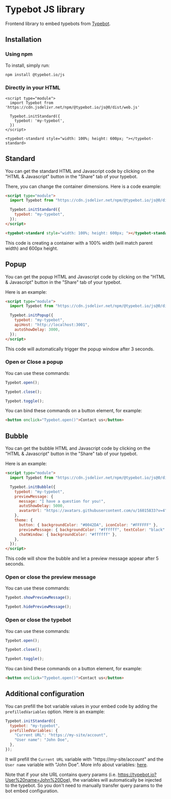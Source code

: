 # Typebot JS library

Frontend library to embed typebots from [Typebot](https://www.typebot.io/).

## Installation

### Using npm

To install, simply run:

```bash
npm install @typebot.io/js
```

### Directly in your HTML

```
<script type="module">
  import Typebot from 'https://cdn.jsdelivr.net/npm/@typebot.io/js@0/dist/web.js'

  Typebot.initStandard({
    typebot: 'my-typebot',
  })
</script>

<typebot-standard style="width: 100%; height: 600px; "></typebot-standard>
```

## Standard

You can get the standard HTML and Javascript code by clicking on the "HTML & Javascript" button in the "Share" tab of your typebot.

There, you can change the container dimensions. Here is a code example:

```html
<script type="module">
  import Typebot from "https://cdn.jsdelivr.net/npm/@typebot.io/js@0/dist/web.js";

  Typebot.initStandard({
    typebot: "my-typebot",
  });
</script>

<typebot-standard style="width: 100%; height: 600px; "></typebot-standard>
```

This code is creating a container with a 100% width (will match parent width) and 600px height.

## Popup

You can get the popup HTML and Javascript code by clicking on the "HTML & Javascript" button in the "Share" tab of your typebot.

Here is an example:

```html
<script type="module">
  import Typebot from "https://cdn.jsdelivr.net/npm/@typebot.io/js@0/dist/web.js";

  Typebot.initPopup({
    typebot: "my-typebot",
    apiHost: "http://localhost:3001",
    autoShowDelay: 3000,
  });
</script>
```

This code will automatically trigger the popup window after 3 seconds.

### Open or Close a popup

You can use these commands:

```js
Typebot.open();
```

```js
Typebot.close();
```

```js
Typebot.toggle();
```

You can bind these commands on a button element, for example:

```html
<button onclick="Typebot.open()">Contact us</button>
```

## Bubble

You can get the bubble HTML and Javascript code by clicking on the "HTML & Javascript" button in the "Share" tab of your typebot.

Here is an example:

```html
<script type="module">
  import Typebot from "https://cdn.jsdelivr.net/npm/@typebot.io/js@0/dist/web.js";

  Typebot.initBubble({
    typebot: "my-typebot",
    previewMessage: {
      message: "I have a question for you!",
      autoShowDelay: 5000,
      avatarUrl: "https://avatars.githubusercontent.com/u/16015833?v=4",
    },
    theme: {
      button: { backgroundColor: "#0042DA", iconColor: "#FFFFFF" },
      previewMessage: { backgroundColor: "#ffffff", textColor: "black" },
      chatWindow: { backgroundColor: "#ffffff" },
    },
  });
</script>
```

This code will show the bubble and let a preview message appear after 5 seconds.

### Open or close the preview message

You can use these commands:

```js
Typebot.showPreviewMessage();
```

```js
Typebot.hidePreviewMessage();
```

### Open or close the typebot

You can use these commands:

```js
Typebot.open();
```

```js
Typebot.close();
```

```js
Typebot.toggle();
```

You can bind these commands on a button element, for example:

```html
<button onclick="Typebot.open()">Contact us</button>
```

## Additional configuration

You can prefill the bot variable values in your embed code by adding the `prefilledVariables` option. Here is an example:

```js
Typebot.initStandard({
  typebot: "my-typebot",
  prefilledVariables: {
    "Current URL": "https://my-site/account",
    "User name": "John Doe",
  },
});
```

It will prefill the `Current URL` variable with "https://my-site/account" and the `User name` variable with "John Doe". More info about variables: [here](/editor/variables).

Note that if your site URL contains query params (i.e. https://typebot.io?User%20name=John%20Doe), the variables will automatically be injected to the typebot. So you don't need to manually transfer query params to the bot embed configuration.
